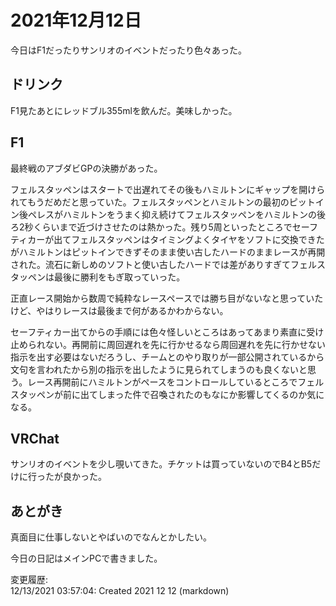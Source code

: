 # 2021年12月12日

今日はF1だったりサンリオのイベントだったり色々あった。

## ドリンク

F1見たあとにレッドブル355mlを飲んだ。美味しかった。

## F1

最終戦のアブダビGPの決勝があった。

フェルスタッペンはスタートで出遅れてその後もハミルトンにギャップを開けられてもうだめだと思っていた。フェルスタッペンとハミルトンの最初のピットイン後ペレスがハミルトンをうまく抑え続けてフェルスタッペンをハミルトンの後ろ2秒くらいまで近づけさせたのは熱かった。残り5周といったところでセーフティカーが出てフェルスタッペンはタイミングよくタイヤをソフトに交換できたがハミルトンはピットインできずそのまま使い古したハードのままレースが再開された。流石に新しめのソフトと使い古したハードでは差がありすぎてフェルスタッペンは最後に勝利をもぎ取っていった。

正直レース開始から数周で純粋なレースペースでは勝ち目がないなと思っていたけど、やはりレースは最後まで何があるかわからない。

セーフティカー出てからの手順には色々怪しいところはあってあまり素直に受け止められない。再開前に周回遅れを先に行かせるなら周回遅れを先に行かせない指示を出す必要はないだろうし、チームとのやり取りが一部公開されているから文句を言われたから別の指示を出したように見られてしまうのも良くないと思う。レース再開前にハミルトンがペースをコントロールしているところでフェルスタッペンが前に出てしまった件で召喚されたのもなにか影響してくるのか気になる。

## VRChat

サンリオのイベントを少し覗いてきた。チケットは買っていないのでB4とB5だけに行ったが良かった。

## あとがき

真面目に仕事しないとやばいのでなんとかしたい。

今日の日記はメインPCで書きました。

変更履歴:  
12/13/2021 03:57:04: Created 2021 12 12 (markdown)  
